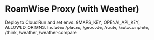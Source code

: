 # RoamWise Proxy (with Weather)
Deploy to Cloud Run and set envs: GMAPS_KEY, OPENAI_API_KEY, ALLOWED_ORIGINS.
Includes /places, /geocode, /route, /autocomplete, /think, /weather, /weather-compare.
